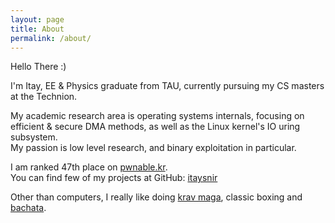 ```yaml
---
layout: page
title: About
permalink: /about/
---
```

Hello There :)

I'm Itay, EE & Physics graduate from TAU, currently pursuing my CS masters at the Technion. 

My academic research area is operating systems internals, focusing on efficient & secure DMA methods, as well as the Linux kernel's IO uring subsystem. \
My passion is low level research, and binary exploitation in particular.

I am ranked 47th place on [pwnable.kr][pwnable-kr]. \
You can find few of my projects at GitHub: [itaysnir][itaysnir-page]

Other than computers, I really like doing [krav maga][krav-maga], classic boxing and [bachata][bachata].


[krav-maga]: https://en.wikipedia.org/wiki/Krav_Maga
[bachata]: https://en.wikipedia.org/wiki/Bachata_(dance)
[pwnable-kr]: http://pwnable.kr/rank.php
[itaysnir-page]: https://github.com/itaysnir
